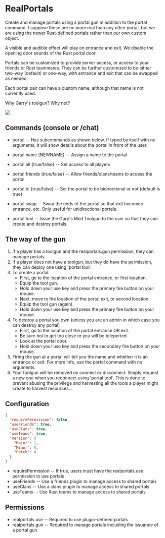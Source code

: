 # RealPortals
Create and manage portals using a portal gun in addition to the portal command.  I suppose these are no more real than any other portal, but we are using the newer Rust-defined portals rather than our own custom object.

A visible and audible effect will play on entrance and exit.  We disable the opening door sounds of the Rust portal door.

Portals can be customized to provide server access, or access to your friends or Rust teammates.  They can be further customized to be either two-way (default) or one-way, with entrance and exit that can be swapped as needed.

Each portal pair can have a custom name, although that name is not currently used.

Why Garry's toolgun?  Why not?

![](https://i.imgur.com/nlDDw62.jpeg)

## Commands (console or /chat)

 - portal -- Has subcommands as shown below.  If typed by itself with no arguments, it will show details about the portal in front of the user.

 - portal name {NEWNAME} -- Assign a name to the portal
 - portal all {true/false} -- Set access to all players
 - portal friends {true/false} -- Allow friends/clans/teams to access the portal
 - portal bi {true/false} -- Set the portal to be bidirectional or not (default is true)
 - portal swap -- Swap the ends of the portal so that exit becomes entrance, etc.  Only useful for unidirectional portals.
 - portal tool -- Issue the Gary's Mod Toolgun to the user so that they can create and destroy portals.

## The way of the gun

 1. If a player has a toolgun and the realportals.gun permission, they can manage portals.
 2. If a player does not have a toolgun, but they do have the permission, they can deploy one using 'portal tool'.
 3. To create a portal
    - First, go to the location of the portal entrance, or first location.
    - Equip the tool gun.
    - Hold down your use key and press the primary fire button on your mouse.
    - Next, move to the location of the portal exit, or second location.
    - Equip the tool gun (again).
    - Hold down your use key and press the primary fire button on your mouse.
 4. To destroy a portal you own (unless you are an admin in which case you can destroy any portal)
    - First, go to the location of the portal entrance OR exit.
    - Be sure not to get too close or you will be teleported.
    - Look at the portal door.
    - Hold down your use key and press the secondary fire button on your mouse.
 5. Firing the gun at a portal will tell you the name and whether it is an entrance or exit.  For more info, use the portal command with no arguments.
 6. Your toolgun will be removed on connect or disconnect.  Simply request a new one when you reconnect using 'portal tool'.  This is done to prevent abusing the privilege and harvesting all the tools a player might create to harvest resources...

## Configuration
```json
{
  "requirePermission": false,
  "useFriends": true,
  "useClans": true,
  "useTeams": true,
  "Version": {
    "Major": 1,
    "Minor": 0,
    "Patch": 4
  }
}
```

 - requirePermission -- If true, users must have the realportals.use permission to use portals
 - useFriends -- Use a friends plugin to manage access to shared portals
 - useClans -- Use a clans plugin to manage access to shared portals
 - useTeams -- Use Rust teams to manage access to shared portals

## Permissions

 - realportals.use -- Required to use plugin-defined portals
 - realportals.gun -- Required to manage portals including the issuance of a portal gun

